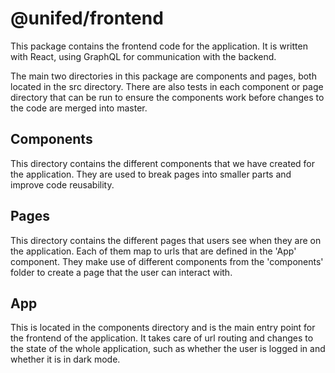 # @unifed/frontend

This package contains the frontend code for the application. It is written with React, using
GraphQL for communication with the backend.

The main two directories in this package are components and pages, both located in the src directory. There are also tests in each component or page directory that can be run to ensure the components work before changes to the code are merged into master. 

## Components

This directory contains the different components that we have created for the application. They are used to break pages into smaller parts and improve code reusability. 

## Pages

This directory contains the different pages that users see when they are on the application. Each of them map to urls that are defined in the 'App' component. They make use of different components from the 'components' folder to create a page that the user can interact with.

## App

This is located in the components directory and is the main entry point for the frontend of the application. It takes care of url routing and changes to the state of the whole application, such as whether the user is logged in and whether it is in dark mode.